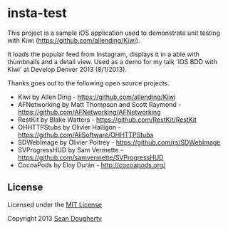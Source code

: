 insta-test
==========

This project is a sample iOS application used to demonstrate unit testing with Kiwi (https://github.com/allending/Kiwi).

It loads the popular feed from Instagram, displays it in a able with thumbnails and a detail view. Used as a demo for my talk 'iOS BDD with Kiwi' at Develop Denver 2013 (8/1/2013).

Thanks goes out to the following open source projects.

* Kiwi by Allen Ding - https://github.com/allending/Kiwi
* AFNetworking by Matt Thompson and Scott Raymond - https://github.com/AFNetworking/AFNetworking
* RestKit by Blake Watters - https://github.com/RestKit/RestKit
* OHHTTPStubs by Olivier Halligon - https://github.com/AliSoftware/OHHTTPStubs
* SDWebImage by Olivier Poitrey - https://github.com/rs/SDWebImage
* SVProgressHUD by Sam Vermette - https://github.com/samvermette/SVProgressHUD
* CocoaPods by Eloy Durán - http://cocoapods.org/


## License

Licensed under the [MIT License](http://creativecommons.org/licenses/MIT/)

Copyright 2013 [Sean Dougherty](https://twitter.com/sdougherty)